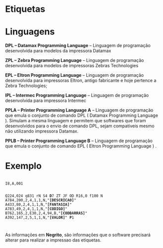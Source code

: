 # Etiquetas


# Linguagens

<strong>DPL – Datamax Programming Language</strong> – Linguagem de programação desenvolvida para modelos da impressora Datamax

<strong>ZPL – Zebra Programming Language</strong> – Linguagem de programação desenvolvida para modelos de impressoras Zebras Technologies

<strong>EPL – Eltron Programming Language</strong> – Linguagem de programação desenvolvida para impressoras Eltron, antigo fabricante e hoje pertence a Zebra Technologies;

<strong>IPL – Intermec Programming Language</strong> – Linguagem de programação desenvolvida para impressora Intermec

<strong>PPLA – Printer Programming Language A</strong> – Linguagem de programação que emula o conjunto de comando DPL ( Datamax Programming Language ). Simulam a mesma linguagem e permitem que softwares que foram desenvolvidos para o envio de comando DPL, sejam compatíveis mesmo não utilizando impressora Datamax.

<strong>PPLB – Printer Programming Language B</strong> – Linguagem de programação que emula o conjunto de comando EPL ( Eltron Programming Language ) .


# Exemplo

<code>
I8,A,001


Q224,024
q831
rN
S4
<strong>D</strong>7
ZT
JF
OD
R16,0
f100
N
A784,200,2,4,1,1,N,"<strong>[DESCRICAO]</strong>"
A433,80,2,4,1,1,N,"<strong>[FANTASIA]</strong>"
A783,49,2,4,1,1,N,"<strong>[CODIGO]</strong>"
B762,165,2,E30,2,4,94,B,"<strong>[CODBARRAS]</strong>"
A392,147,2,5,1,1,N,"<strong>[VALOR]</strong>"
<strong>P</strong>1

</code>

As informações em <strong>Negrito</strong>, são informações que o software precisará alterar 
para realizar a impressao das etiquetas.

